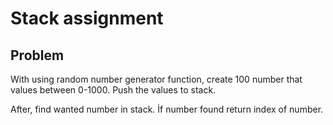 # Stack assignment
## Problem
With using random number generator function, create 100 number that values between 0-1000. Push the values to stack.

After, find wanted number in stack. İf number found return index of number. 
